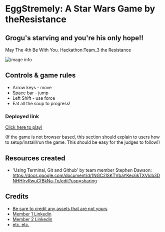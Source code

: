 # **EggStremely: A Star Wars Game by theResistance**

## **Grogu's starving and you're his only hope!!**


May The 4th Be With You. 
Hackathon:Team_3 the Resistance

![image info](./screenshot.png)

## Controls & game rules

* Arrow keys - move
* Space bar - jump
* Left Shift - use force
* Eat all the soup to progress!

### Deployed link

[Click here to play!](https://www.example.com)

(If the game is not browser based, this section should explain to users how to setup/install/run the game. This should be easy for the judges to follow!)

## Resources created

* 'Using Terminal, Git and Github' by team member Stephen Dawson: https://docs.google.com/document/d/1NGC2ISKTVbaYKec6kTXVlcb3DNHHIrvRwuCfBkNa-To/edit?usp=sharing

## Credits

* [Be sure to credit any assets that are not yours](https://www.example.com)
* [Member 1 Linkedin](https://www.linkedin.com)
* [Member 2 Linkedin](https://www.linkedin.com)
* [etc. etc.](https://www.example.com)